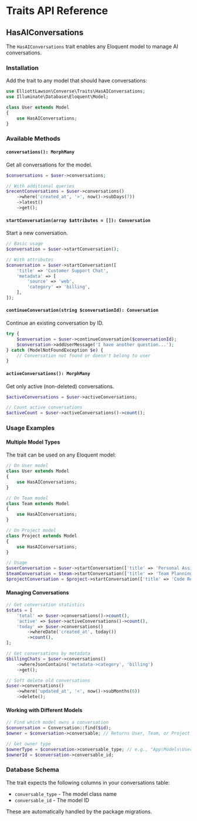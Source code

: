 # Traits API Reference

## HasAIConversations

The `HasAIConversations` trait enables any Eloquent model to manage AI conversations.

### Installation

Add the trait to any model that should have conversations:

```php
use ElliottLawson\Converse\Traits\HasAIConversations;
use Illuminate\Database\Eloquent\Model;

class User extends Model
{
    use HasAIConversations;
}
```

### Available Methods

#### `conversations(): MorphMany`

Get all conversations for the model.

```php
$conversations = $user->conversations;

// With additional queries
$recentConversations = $user->conversations()
    ->where('created_at', '>', now()->subDays(7))
    ->latest()
    ->get();
```

#### `startConversation(array $attributes = []): Conversation`

Start a new conversation.

```php
// Basic usage
$conversation = $user->startConversation();

// With attributes
$conversation = $user->startConversation([
    'title' => 'Customer Support Chat',
    'metadata' => [
        'source' => 'web',
        'category' => 'billing',
    ],
]);
```

#### `continueConversation(string $conversationId): Conversation`

Continue an existing conversation by ID.

```php
try {
    $conversation = $user->continueConversation($conversationId);
    $conversation->addUserMessage('I have another question...');
} catch (ModelNotFoundException $e) {
    // Conversation not found or doesn't belong to user
}
```

#### `activeConversations(): MorphMany`

Get only active (non-deleted) conversations.

```php
$activeConversations = $user->activeConversations;

// Count active conversations
$activeCount = $user->activeConversations()->count();
```

### Usage Examples

#### Multiple Model Types

The trait can be used on any Eloquent model:

```php
// On User model
class User extends Model
{
    use HasAIConversations;
}

// On Team model
class Team extends Model
{
    use HasAIConversations;
}

// On Project model
class Project extends Model
{
    use HasAIConversations;
}

// Usage
$userConversation = $user->startConversation(['title' => 'Personal Assistant']);
$teamConversation = $team->startConversation(['title' => 'Team Planning']);
$projectConversation = $project->startConversation(['title' => 'Code Review']);
```

#### Managing Conversations

```php
// Get conversation statistics
$stats = [
    'total' => $user->conversations()->count(),
    'active' => $user->activeConversations()->count(),
    'today' => $user->conversations()
        ->whereDate('created_at', today())
        ->count(),
];

// Get conversations by metadata
$billingChats = $user->conversations()
    ->whereJsonContains('metadata->category', 'billing')
    ->get();

// Soft delete old conversations
$user->conversations()
    ->where('updated_at', '<', now()->subMonths(6))
    ->delete();
```

#### Working with Different Models

```php
// Find which model owns a conversation
$conversation = Conversation::find($id);
$owner = $conversation->conversable; // Returns User, Team, or Project instance

// Get owner type
$ownerType = $conversation->conversable_type; // e.g., "App\Models\User"
$ownerId = $conversation->conversable_id;
```

### Database Schema

The trait expects the following columns in your conversations table:

- `conversable_type` - The model class name
- `conversable_id` - The model ID

These are automatically handled by the package migrations. 